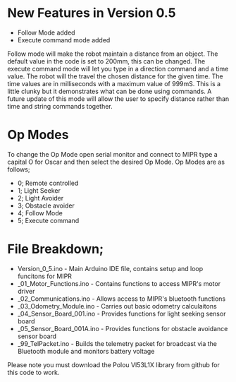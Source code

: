 # New Features in Version 0.5

- Follow Mode added
- Execute command mode added

Follow mode will make the robot maintain a distance from an object. The default value in the code is set to 200mm, this can be changed.
The execute command mode will let you type in a direction command and a time value. The robot will the travel the chosen distance for
the given time. The time values are in milliseconds with a maximum value of 999mS. This is a little clunky but it demonstrates what can be
done using commands. A future update of this mode will allow the user to specify distance rather than time and string commands together.

# Op Modes

To change the Op Mode open serial monitor and connect to MIPR type a capital O for Oscar and then select the desired Op Mode.
Op Modes are as follows;

- 0; Remote controlled
- 1; Light Seeker
- 2; Light Avoider
- 3; Obstacle avoider
- 4; Follow Mode
- 5; Execute command

# File Breakdown;

- Version_0_5.ino - Main Arduino IDE file, contains setup and loop funcitons for MIPR
- _01_Motor_Functions.ino - Contains functions to access MIPR's motor driver
- _02_Communications.ino - Allows access to MIPR's bluetooth functions
- _03_Odometry_Module.ino - Carries out basic odometry calculaitons
- _04_Sensor_Board_001.ino - Provides functions for light seeking sensor board
- _05_Sensor_Board_001A.ino - Provides functions for obstacle avoidance sensor board
- _99_TelPacket.ino - Builds the telemetry packet for broadcast via the Bluetooth module and monitors battery voltage

Please note you must download the Polou Vl53L1X library from github for this code to work.
